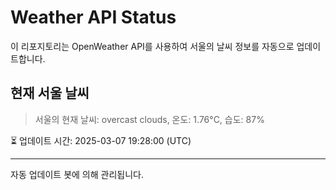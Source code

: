 
# Weather API Status

이 리포지토리는 OpenWeather API를 사용하여 서울의 날씨 정보를 자동으로 업데이트합니다.

## 현재 서울 날씨
> 서울의 현재 날씨: overcast clouds, 온도: 1.76°C, 습도: 87%

⏳ 업데이트 시간: 2025-03-07 19:28:00 (UTC)

---
자동 업데이트 봇에 의해 관리됩니다.
